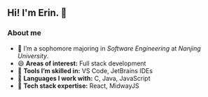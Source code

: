 ## Hi! I'm Erin. 👋

<!--
**ErinwithBMQ/ErinwithBMQ** is a ✨ _special_ ✨ repository because its `README.md` (this file) appears on your GitHub profile.

Here are some ideas to get you started:

- 🔭 I’m currently working on ...
- 🌱 I’m currently learning ...
- 👯 I’m looking to collaborate on ...
- 🤔 I’m looking for help with ...
- 💬 Ask me about ...
- 📫 How to reach me: ...
- 😄 Pronouns: ...
- ⚡ Fun fact: ...
-->

### About me

- 🔭 I’m a sophomore majoring in *Software Engineering* at *Nanjing University*.
- 😄 **Areas of interest:** Full stack development
- 🌱 **Tools I’m skilled in:** VS Code, JetBrains IDEs
- 👯 **Languages I work with:** C, Java, JavaScript
- 🤔 **Tech stack expertise:** React, MidwayJS
